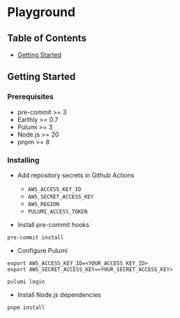 # Playground

## Table of Contents

[//]: # (+ [About]&#40;#about&#41;)

+ [Getting Started](#getting_started)

[//]: # (+ [Usage]&#40;#usage&#41;)

[//]: # (+ [Contributing]&#40;../CONTRIBUTING.md&#41;)

[//]: # (## About <a name = "about"></a>)

[//]: # ()

[//]: # (Write about 1-2 paragraphs describing the purpose of your project.)

## Getting Started <a name = "getting_started"></a>

[//]: # (These instructions will get you a copy of the project up and running on your local machine for)

[//]: # (development and testing purposes. See [deployment]&#40;#deployment&#41; for notes on how to deploy the)

[//]: # (project on a live system.)

### Prerequisites

- pre-commit >= 3
- Earthly >= 0.7
- Pulumi >= 3
- Node.js >= 20
- pnpm >= 8

### Installing

- Add repository secrets in Github Actions
  - `AWS_ACCESS_KEY_ID`
  - `AWS_SECRET_ACCESS_KEY`
  - `AWS_REGION`
  - `PULUMI_ACCESS_TOKEN`

- Install pre-commit hooks

```shell
pre-commit install
```

- Configure Pulumi

```shell
export AWS_ACCESS_KEY_ID=<YOUR_ACCESS_KEY_ID>
export AWS_SECRET_ACCESS_KEY=<YOUR_SECRET_ACCESS_KEY>

pulumi login
```

- Install Node.js dependencies

```shell
pnpm install
```

[//]: # (## Usage <a name = "usage"></a>)

[//]: # ()

[//]: # (Add notes about how to use the system.)
